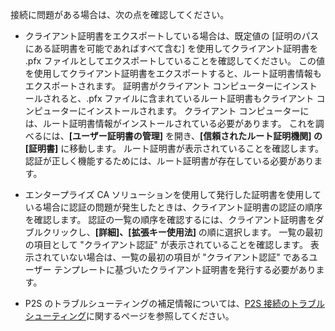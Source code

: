 接続に問題がある場合は、次の点を確認してください。

- クライアント証明書をエクスポートしている場合は、既定値の [証明のパスにある証明書を可能であればすべて含む] を使用してクライアント証明書を .pfx ファイルとしてエクスポートしていることを確認してください。 この値を使用してクライアント証明書をエクスポートすると、ルート証明書情報もエクスポートされます。 証明書がクライアント コンピューターにインストールされると、.pfx ファイルに含まれているルート証明書もクライアント コンピューターにインストールされます。 クライアント コンピューターには、ルート証明書情報がインストールされている必要があります。 これを調べるには、**[ユーザー証明書の管理]** を開き、**[信頼されたルート証明機関] の [証明書]** に移動します。 ルート証明書が表示されていることを確認します。 認証が正しく機能するためには、ルート証明書が存在している必要があります。

- エンタープライズ CA ソリューションを使用して発行した証明書を使用している場合に認証の問題が発生したときは、クライアント証明書の認証の順序を確認します。 認証の一覧の順序を確認するには、クライアント証明書をダブルクリックし、**[詳細]、[拡張キー使用法]** の順に選択します。 一覧の最初の項目として "クライアント認証" が表示されていることを確認します。 表示されていない場合は、一覧の最初の項目が "クライアント認証" であるユーザー テンプレートに基づいたクライアント証明書を発行する必要があります。

- P2S のトラブルシューティングの補足情報については、[P2S 接続のトラブルシューティング](../articles/vpn-gateway/vpn-gateway-troubleshoot-vpn-point-to-site-connection-problems.md)に関するページを参照してください。